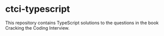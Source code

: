 # ctci-typescript
This repository contains TypeScript solutions to the questions in the book Cracking the Coding Interview.
